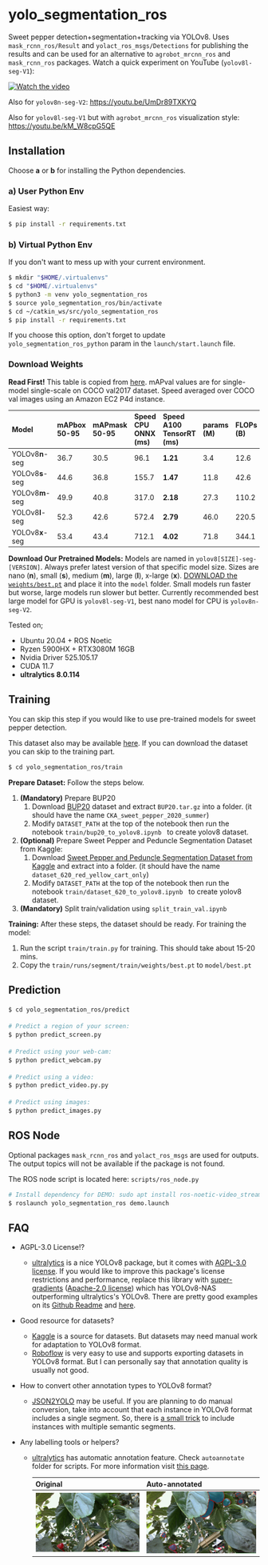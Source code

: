 # yolo_segmentation_ros

Sweet pepper detection+segmentation+tracking via YOLOv8. Uses `mask_rcnn_ros/Result` and `yolact_ros_msgs/Detections` for publishing the results and can be used for an alternative to `agrobot_mrcnn_ros` and `mask_rcnn_ros` packages. Watch a quick experiment on YouTube (`yolov8l-seg-V1`):

[![Watch the video](https://img.youtube.com/vi/ferqPKNXs0U/maxresdefault.jpg)](https://youtu.be/ferqPKNXs0U)

Also for `yolov8n-seg-V2`: https://youtu.be/UmDr89TXKYQ

Also for `yolov8l-seg-V1` but with `agrobot_mrcnn_ros` visualization style: https://youtu.be/kM_W8cpG5QE

## Installation

Choose **a** or **b** for installing the Python dependencies.

### a) User Python Env

Easiest way:

```bash
$ pip install -r requirements.txt
```

### b) Virtual Python Env

If you don't want to mess up with your current environment.

```bash
$ mkdir "$HOME/.virtualenvs"
$ cd "$HOME/.virtualenvs"
$ python3 -m venv yolo_segmentation_ros
$ source yolo_segmentation_ros/bin/activate
$ cd ~/catkin_ws/src/yolo_segmentation_ros
$ pip install -r requirements.txt
```

If you choose this option, don't forget to update `yolo_segmentation_ros_python` param in the `launch/start.launch` file.

### Download Weights

**Read First!** This table is copied from [here](https://docs.ultralytics.com/tasks/segment/#models). mAPval values are for single-model single-scale on COCO val2017 dataset. Speed averaged over COCO val images using an Amazon EC2 P4d instance.

| Model           | mAPbox 50-95 | mAPmask 50-95 | Speed CPU ONNX (ms) | Speed A100 TensorRT (ms) | params (M) | FLOPs (B) |
| :-------------- | :----------- | :------------ | :------------------ | :----------------------- | :--------- | :-------- |
| YOLOv8**n**-seg | 36.7         | 30.5          | 96.1                | **1.21**                 | 3.4        | 12.6      |
| YOLOv8**s**-seg | 44.6         | 36.8          | 155.7               | **1.47**                 | 11.8       | 42.6      |
| YOLOv8**m**-seg | 49.9         | 40.8          | 317.0               | **2.18**                 | 27.3       | 110.2     |
| YOLOv8**l**-seg | 52.3         | 42.6          | 572.4               | **2.79**                 | 46.0       | 220.5     |
| YOLOv8**x**-seg | 53.4         | 43.4          | 712.1               | **4.02**                 | 71.8       | 344.1     |

**Download Our Pretrained Models:** Models are named in `yolov8[SIZE]-seg-[VERSION]`. Always prefer latest version of that specific model size. Sizes are nano (**n**), small (**s**), medium (**m**), large (**l**), x-large (**x**). [DOWNLOAD the `weights/best.pt`](https://drive.google.com/drive/folders/1aZ4MpL7zXARpdr7hky6iucenSEoaDH9W?usp=sharing) and place it into the `model` folder. Small models run faster but worse, large models run slower but better.  Currently recommended best large model for GPU is `yolov8l-seg-V1`, best nano model for CPU is `yolov8n-seg-V2`.

Tested on;

- Ubuntu 20.04 + ROS Noetic
- Ryzen 5900HX + RTX3080M 16GB
- Nvidia Driver 525.105.17
- CUDA 11.7
- **ultralytics 8.0.114**

## Training

You can skip this step if you would like to use pre-trained models for sweet pepper detection.

This dataset also may be available [here](https://drive.google.com/drive/folders/1_vcGtZ2e_fBL40v9YXFtJwGn-FRkIhee?usp=sharing). If you can download the dataset you can skip to the training part.

 ```bash
 $ cd yolo_segmentation_ros/train
 ```

**Prepare Dataset:** Follow the steps below.

1. **(Mandatory)** Prepare BUP20
   1. Download [BUP20](http://agrobotics.uni-bonn.de/sweet_pepper_dataset/) dataset and extract `BUP20.tar.gz` into a folder. (it should have the name `CKA_sweet_pepper_2020_summer`)
   2. Modify `DATASET_PATH` at the top of the notebook then run the notebook `train/bup20_to_yolov8.ipynb ` to create yolov8 dataset. 
2. **(Optional)** Prepare Sweet Pepper and Peduncle Segmentation Dataset from Kaggle:
   1. Download [Sweet Pepper and Peduncle Segmentation Dataset from Kaggle](https://www.kaggle.com/datasets/lemontyc/sweet-pepper?resource=download) and extract into a folder. (it should have the name `dataset_620_red_yellow_cart_only`)
   2. Modify `DATASET_PATH` at the top of the notebook then run the notebook `train/dataset_620_to_yolov8.ipynb ` to create yolov8 dataset.
3. **(Mandatory)** Split train/validation using `split_train_val.ipynb`

**Training:** After these steps, the dataset should be ready. For training the model:

1. Run the script `train/train.py` for training. This should take about 15-20 mins.
2. Copy the `train/runs/segment/train/weights/best.pt` to `model/best.pt`

## Prediction

```bash
$ cd yolo_segmentation_ros/predict

# Predict a region of your screen:
$ python predict_screen.py

# Predict using your web-cam:
$ python predict_webcam.py

# Predict using a video:
$ python predict_video.py.py

# Predict using images:
$ python predict_images.py
```

## ROS Node

Optional packages `mask_rcnn_ros` and `yolact_ros_msgs` are used for outputs. The output topics will not be available if the package is not found.

The ROS node script is located here: `scripts/ros_node.py`

```bash
# Install dependency for DEMO: sudo apt install ros-noetic-video_stream_opencv
$ roslaunch yolo_segmentation_ros demo.launch
```



## FAQ

- AGPL-3.0 License!?
  - [ultralytics](https://github.com/ultralytics/ultralytics) is a nice YOLOv8 package, but it comes with [AGPL-3.0 license](https://github.com/ultralytics/ultralytics/blob/main/LICENSE). If you would like to improve this package's license restrictions and performance, replace this library with [super-gradients](https://github.com/Deci-AI/super-gradients) ([Apache-2.0 license](https://github.com/Deci-AI/super-gradients/blob/master/LICENSE.md)) which has YOLOv8-NAS outperforming ultralytics's YOLOv8. There are pretty good examples on its [Github Readme](https://github.com/Deci-AI/super-gradients) and [here](https://www.kaggle.com/general/406701).

- Good resource for datasets?
  - [Kaggle](https://www.kaggle.com/) is a source for datasets. But datasets may need manual work for adaptation to YOLOv8 format. 
  - [Roboflow](https://roboflow.com/) is very easy to use and supports exporting datasets in YOLOv8 format. But I can personally say that annotation quality is usually not good.

- How to convert other annotation types to YOLOv8 format?
  - [JSON2YOLO](https://github.com/ultralytics/JSON2YOLO/tree/master) may be useful. If you are planning to do manual conversion, take into account  that each instance in YOLOv8 format includes a single segment. So, there is [a small trick](https://github.com/ultralytics/JSON2YOLO/blob/c38a43f342428849c75c103c6d060012a83b5392/general_json2yolo.py#L324) to include instances with multiple semantic segments.

- Any labelling tools or helpers?
  - [ultralytics](https://github.com/ultralytics/ultralytics) has automatic annotation feature. Check `autoannotate` folder for scripts. For more information visit [this page](https://docs.ultralytics.com/models/sam/).
  
    | Original                                      | Auto-annotated                               |
    | --------------------------------------------- | -------------------------------------------- |
    | ![2](autoannotate/data_to_be_annotated/2.png) | ![2_vis](autoannotate/vis_outputs/2_vis.png) |

